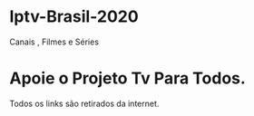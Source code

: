 # Iptv-Brasil-2020
Canais , Filmes e Séries
# Apoie o Projeto Tv Para Todos.
Todos os links são retirados da internet.
